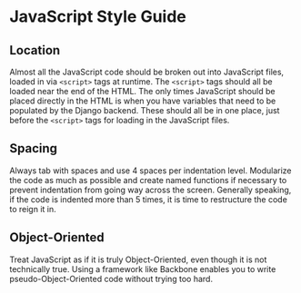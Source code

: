 JavaScript Style Guide
======================

Location
--------
Almost all the JavaScript code should be broken out into JavaScript files, loaded in via `<script>`
tags at runtime. The `<script>` tags should all be loaded near the end of the HTML. The only times
JavaScript should be placed directly in the HTML is when you have variables that need to be populated
by the Django backend. These should all be in one place, just before the `<script>` tags for loading
in the JavaScript files.

Spacing
-------
Always tab with spaces and use 4 spaces per indentation level. Modularize the code as much as
possible and create named functions if necessary to prevent indentation from going way across the
screen. Generally speaking, if the code is indented more than 5 times, it is time to restructure the
code to reign it in.

Object-Oriented
---------------
Treat JavaScript as if it is truly Object-Oriented, even though it is not technically true. Using a
framework like Backbone enables you to write pseudo-Object-Oriented code without trying too hard.
